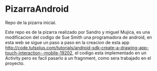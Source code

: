 # PizarraAndroid
Repo de la pizarra inicial.

Este repo es de la pizarra realizado por Sandro y miguel Mujica, es una modificacion del codigo de Sue Smith una programadora de android, en esta web se sigue un
paso a paso en la creacion de esta app http://code.tutsplus.com/tutorials/android-sdk-create-a-drawing-app-touch-interaction--mobile-19202,
el codigo esta implementado en un Activity pero es facil pasarlo a un fragnment, como sera trabajado en el proyecto.
